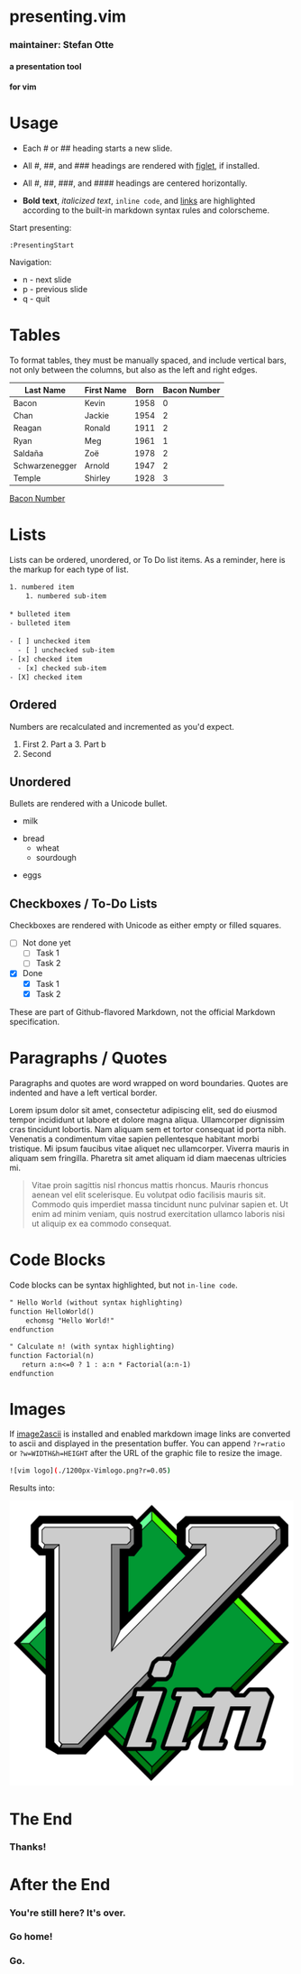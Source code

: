 # presenting.vim
### maintainer: Stefan Otte


#### a presentation tool
#### for vim

<!--
  Comments are removed. They must be
  in the form of an HTML comment tag.
-->

# Usage

- Each # or ## heading starts a new slide.
- All #, ##, and ### headings are rendered with [figlet][1], if installed.
- All #, ##, ###, and #### headings are centered horizontally.
- **Bold** __text__, *italicized* _text_, `inline code`, and [links](https://github.com/sotte/presenting.vim) are highlighted according to the built-in markdown syntax rules and colorscheme.

  [1]: http://www.figlet.org/

Start presenting:
```vim
:PresentingStart
```

Navigation:
 * n - next slide
 * p - previous slide
 * q - quit

# Tables

To format tables, they must be manually spaced, and include vertical bars, not only between the columns, but also as the left and right edges.

| Last Name      | First Name | Born | Bacon Number |
|----------------|------------|------|--------------|
| Bacon          | Kevin      | 1958 | 0            |
| Chan           | Jackie     | 1954 | 2            |
| Reagan         | Ronald     | 1911 | 2            |
| Ryan           | Meg        | 1961 | 1            |
| Saldaña        | Zoë        | 1978 | 2            |
| Schwarzenegger | Arnold     | 1947 | 2            |
| Temple         | Shirley    | 1928 | 3            |

[Bacon Number](https://oracleofbacon.org/)

# Lists

Lists can be ordered, unordered, or To Do list items. As a reminder, here is the markup for each type of list.

```
1. numbered item
    1. numbered sub-item

* bulleted item
- bulleted item

- [ ] unchecked item
  - [ ] unchecked sub-item
- [x] checked item
  - [x] checked sub-item
- [X] checked item
```
## Ordered

Numbers are recalculated and incremented as you'd expect.

1. First
   2. Part a
   3. Part b
4. Second

## Unordered

Bullets are rendered with a Unicode bullet.

- milk
* bread
   * wheat
   - sourdough
- eggs

## Checkboxes / To-Do Lists

Checkboxes are rendered with Unicode as either empty or filled squares.

- [ ] Not done yet
  - [ ] Task 1
  - [ ] Task 2
- [x] Done
  - [x] Task 1
  - [X] Task 2

These are part of Github-flavored Markdown, not the official Markdown specification.

# Paragraphs / Quotes

Paragraphs and quotes are word wrapped on word boundaries. Quotes are indented and have a left vertical border.

Lorem ipsum dolor sit amet, consectetur adipiscing elit, sed do eiusmod tempor incididunt ut labore et dolore magna aliqua. Ullamcorper dignissim cras tincidunt lobortis. Nam aliquam sem et tortor consequat id porta nibh. Venenatis a condimentum vitae sapien pellentesque habitant morbi tristique. Mi ipsum faucibus vitae aliquet nec ullamcorper. Viverra mauris in aliquam sem fringilla. Pharetra sit amet aliquam id diam maecenas ultricies mi.

> Vitae proin sagittis nisl rhoncus mattis rhoncus. Mauris rhoncus aenean vel elit scelerisque. Eu volutpat odio facilisis mauris sit. Commodo quis imperdiet massa tincidunt nunc pulvinar sapien et.  Ut enim ad minim veniam, quis nostrud exercitation ullamco laboris nisi ut aliquip ex ea commodo consequat.

# Code Blocks

Code blocks can be syntax highlighted, but not `in-line code`.

```
" Hello World (without syntax highlighting)
function HelloWorld()
    echomsg "Hello World!"
endfunction
```

```vim
" Calculate n! (with syntax highlighting)
function Factorial(n)
   return a:n<=0 ? 1 : a:n * Factorial(a:n-1)
endfunction
```

# Images

If [image2ascii](https://github.com/qeesung/image2ascii) is installed and enabled markdown image links are converted to ascii and displayed in the presentation buffer.
You can append `?r=ratio` or `?w=WIDTH&h=HEIGHT` after the URL of the graphic file to resize the image.

```bash
![vim logo](./1200px-Vimlogo.png?r=0.05)
```

Results into:

![vim logo](./1200px-Vimlogo.png?r=0.05)

# The End


### Thanks!

# After the End


### You're still here? It's over.
### Go home!
### Go.
